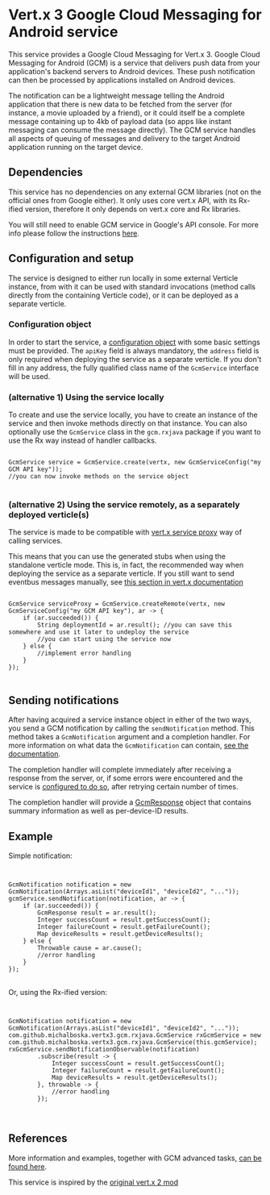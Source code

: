 # Vert.x 3 Google Cloud Messaging for Android service #

This service provides a Google Cloud Messaging for Vert.x 3. 
Google Cloud Messaging for Android (GCM) is a service that delivers push data from your application's backend servers to Android devices. These push notification can then be processed by applications installed on Android devices. 

The notification can be a lightweight message telling the Android application that there is new data to be fetched from the server (for instance, a movie uploaded by a friend),
or it could itself be a complete message containing up to 4kb of payload data (so apps like instant messaging can consume the message directly). 
The GCM service handles all aspects of queuing of messages and delivery to the target Android application running on the target device.

## Dependencies ##

This service has no dependencies on any external GCM libraries (not on the official ones from Google either). It only uses core vert.x API, with its Rx-ified version, therefore it only depends on vert.x core and Rx libraries.

You will still need to enable GCM service in Google's API console. For more info please follow the instructions [here](http://developer.android.com/guide/google/gcm/index.html).

## Configuration and setup ##

The service is designed to either run locally in some external Verticle instance, from with it can be used with standard invocations (method calls directly from the containing Verticle code),
or it can be deployed as a separate verticle.

### Configuration object ###
 
In order to start the service, a [configuration object](src/main/asciidoc/dataobjects.adoc#gcmserviceconfig) with some basic settings must be provided. 
The <code>apiKey</code> field is always mandatory, the <code>address</code> field is only required when deploying the service as a separate verticle. 
If you don't fill in any address, the fully qualified class name of the <code>GcmService</code> interface will be used.

### (alternative 1) Using the service locally ###

To create and use the service locally, you have to create an instance of the service and then invoke methods directly on that instance. 
You can also optionally use the <code>GcmService</code> class in the <code>gcm.rxjava</code> package if you want to use the Rx way instead of handler callbacks.

<pre>
<code>
GcmService service = GcmService.create(vertx, new GcmServiceConfig("my GCM API key"));
//you can now invoke methods on the service object
</code>
</pre>

### (alternative 2) Using the service remotely, as a separately deployed verticle(s) ###

The service is made to be compatible with [vert.x service proxy](http://vertx.io/docs/vertx-service-proxy/java/) way of calling services. 

This means that you can use the generated stubs when using the standalone verticle mode. This is, in fact, the recommended way when deploying the service as a separate verticle.
If you still want to send eventbus messages manually, see [this section in vert.x documentation](http://vertx.io/docs/vertx-service-proxy/java/#_convention_for_invoking_services_over_the_event_bus_without_proxies)

<pre>
<code>
GcmService serviceProxy = GcmService.createRemote(vertx, new GcmServiceConfig("my GCM API key"), ar -> {
    if (ar.succeeded()) {
        String deploymentId = ar.result(); //you can save this somewhere and use it later to undeploy the service
        //you can start using the service now
    } else {
        //implement error handling
    }
});
</code>
</pre>

## Sending notifications ##

After having acquired a service instance object in either of the two ways, you send a GCM notification by calling the <code>sendNotification</code> method.
This method takes a <code>GcmNotification</code> argument and a completion handler. For more information on what data the <code>GcmNotification</code> can contain, [see the documentation](src/main/asciidoc/dataobjects.adoc#gcmnotification).

The completion handler will complete immediately after receiving a response from the server, or, if some errors were encountered and the service is [configured to do so](src/main/asciidoc/dataobjects.adoc#gcmserviceconfig), after retrying certain number of times.

The completion handler will provide a [GcmResponse](src/main/asciidoc/dataobjects.adoc#gcmresponse) object that contains summary information as well as per-device-ID results.


## Example ##

Simple notification:
<pre>
<code>

GcmNotification notification = new GcmNotification(Arrays.asList("deviceId1", "deviceId2", "..."));
gcmService.sendNotification(notification, ar -> {
    if (ar.succeeded()) {
        GcmResponse result = ar.result();
        Integer successCount = result.getSuccessCount();
        Integer failureCount = result.getFailureCount();
        Map<String, SingleMessageResult> deviceResults = result.getDeviceResults();
    } else {
        Throwable cause = ar.cause();
        //error handling
    }
});
</code>
</pre>

Or, using the Rx-ified version:
<pre>
<code>

GcmNotification notification = new GcmNotification(Arrays.asList("deviceId1", "deviceId2", "..."));
com.github.michalboska.vertx3.gcm.rxjava.GcmService rxGcmService = new com.github.michalboska.vertx3.gcm.rxjava.GcmService(this.gcmService);
rxGcmService.sendNotificationObservable(notification)
        .subscribe(result -> {
            Integer successCount = result.getSuccessCount();
            Integer failureCount = result.getFailureCount();
            Map<String, SingleMessageResult> deviceResults = result.getDeviceResults();                    
        }, throwable -> {
            //error handling              
        });

</code>
</pre>

## References ##

More information and examples, together with GCM advanced tasks, [can be found here](http://developer.android.com/guide/google/gcm/gcm.html).

This service is inspired by the [original vert.x 2 mod](https://github.com/ashertarno/vertx-gcm)